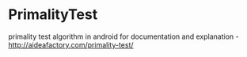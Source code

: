 # PrimalityTest
primality test algorithm in android
for documentation and explanation - http://aideafactory.com/primality-test/
